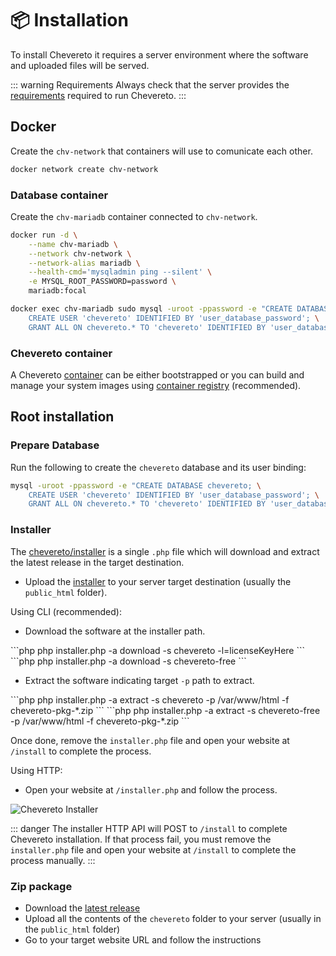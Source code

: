 # 📦 Installation

To install Chevereto it requires a server environment where the software and uploaded files will be served.

::: warning Requirements
Always check that the server provides the [requirements](../setup/system/requirements.md) required to run Chevereto.
:::

## Docker

Create the `chv-network` that containers will use to comunicate each other.

```sh
docker network create chv-network
```

### Database container

Create the `chv-mariadb` container connected to `chv-network`.

```sh
docker run -d \
    --name chv-mariadb \
    --network chv-network \
    --network-alias mariadb \
    --health-cmd='mysqladmin ping --silent' \
    -e MYSQL_ROOT_PASSWORD=password \
    mariadb:focal
```

```sh
docker exec chv-mariadb sudo mysql -uroot -ppassword -e "CREATE DATABASE chevereto; \
    CREATE USER 'chevereto' IDENTIFIED BY 'user_database_password'; \
    GRANT ALL ON chevereto.* TO 'chevereto' IDENTIFIED BY 'user_database_password';"
```

### Chevereto container

A Chevereto [container](../setup/stacks/container.md) can be either bootstrapped or you can build and manage your system images using [container registry](../setup/stacks/container-registry.md) (recommended).

## Root installation

### Prepare Database

Run the following to create the `chevereto` database and its user binding:

```sh
mysql -uroot -ppassword -e "CREATE DATABASE chevereto; \
    CREATE USER 'chevereto' IDENTIFIED BY 'user_database_password'; \
    GRANT ALL ON chevereto.* TO 'chevereto' IDENTIFIED BY 'user_database_password';"
```

### Installer

The [chevereto/installer](https://github.com/chevereto/installer) is a single `.php` file which will download and extract the latest release in the target destination.

* Upload the [installer](https://chevereto.com/download/file/installer) to your server target destination (usually the `public_html` folder).

Using CLI (recommended):

* Download the software at the installer path.

<code-group>
<code-block title="Paid">
```php
php installer.php -a download -s chevereto -l=licenseKeyHere
```
</code-block>

<code-block title="Free">
```php
php installer.php -a download -s chevereto-free
```
</code-block>
</code-group>

* Extract the software indicating target `-p` path to extract.

<code-group>
<code-block title="Paid">
```php
php installer.php -a extract -s chevereto -p /var/www/html -f chevereto-pkg-*.zip
```
</code-block>

<code-block title="Free">
```php
php installer.php -a extract -s chevereto-free -p /var/www/html -f chevereto-pkg-*.zip
```
</code-block>
</code-group>

Once done, remove the `installer.php` file and open your website at `/install` to complete the process.

Using HTTP:

* Open your website at `/installer.php` and follow the process.

![Chevereto Installer](https://camo.githubusercontent.com/1c1a868703419338eb6b01802270171b4bbb134d/68747470733a2f2f63686576657265746f2e636f6d2f7372632f696d672f696e7374616c6c65722f73637265656e2d76322e706e673f3230313930363233)

::: danger
The installer HTTP API will POST to `/install` to complete Chevereto installation. If that process fail, you must remove the `installer.php` file and open your website at `/install` to complete the process manually.
:::

### Zip package

* Download the [latest release](https://chevereto.com/panel/downloads)
* Upload all the contents of the `chevereto` folder to your server (usually in the `public_html` folder)
* Go to your target website URL and follow the instructions
